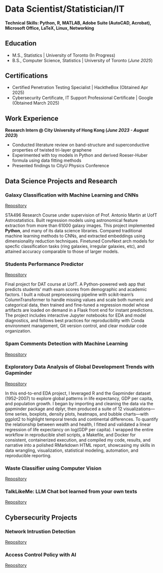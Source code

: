 # Data Scientist/Statistician/IT

#### Technical Skills: Python, R, MATLAB, Adobe Suite (AutoCAD, Acrobat), Microsoft Office, LaTeX, Linux, Networking

## Education
- M.S., Statistics | University of Toronto (In Progress)
- B.S., Computer Science, Statistics | University of Toronto (_June 2025_)

## Certifications
- Certified Penetration Testing Specialist | HacktheBox (Obtained Apr 2025)
- Cybersecurity Certificate, IT Support Professional Certificate | Google (Obtained March 2025)

## Work Experience
**Research Intern @ City University of Hong Kong (_June 2023 - August 2023_)**
- Conducted literature review on band-structure and superconductive properties of twisted tri-layer graphene
- Experimented with toy models in Python and derived Roeser-Huber formula using data fitting methods
- Presented findings to CityU Physics Conference

## Data Science Projects and Research
### Galaxy Classification with Machine Learning and CNNs
[Repository](https://github.com/WilliamKwanProgramming/galaxy-classification-project)

STA496 Research Course under supervision of Prof. Antonio Martin at UofT Astrostatistics. Built regression models using astronomical feature extraction from more than 61000 galaxy images. This project implemented **Python**, and many of its data science libraries. Compared traditional machine learning methods to CNNs, and extracted embeddings using dimensionality reduction techniques. Finetuned ConvNext arch models for specfic classification tasks (ring galaxies, irregular galaxies, etc), and attained accuracy comparable to those of larger models. 

### Students Performance Predictor
[Repository](https://github.com/WilliamKwanProgramming/student-grade-predictor/)

Final project for DAT course at UofT. A Python-powered web app that predicts students’ math exam scores from demographic and academic factors. I built a robust preprocessing pipeline with scikit-learn’s ColumnTransformer to handle missing values and scale both numeric and categorical data, then trained and fine-tuned a regression model whose artifacts are loaded on demand in a Flask front end for instant predictions. The project includes interactive Jupyter notebooks for EDA and model diagnostics, and follows best practices for reproducibility with Conda environment management, Git version control, and clear modular code organization.

### Spam Comments Detection with Machine Learning
[Repository](https://github.com/WilliamKwanProgramming/sta314_finalproject)

### Exploratory Data Analysis of Global Development Trends with Gapminder
[Repository](https://github.com/WilliamKwanProgramming/gapminder-analysis)

In this end-to-end EDA project, I leveraged R and the Gapminder dataset (1952–2007) to explore global patterns in life expectancy, GDP per capita, and population growth. I began by importing and cleaning the data via the gapminder package and dplyr, then produced a suite of 12 visualizations—time series, boxplots, density plots, heatmaps, and bubble charts—with ggplot2 to highlight temporal trends and continental differences. To quantify the relationship between wealth and health, I fitted and validated a linear regression of life expectancy on log(GDP per capita). I wrapped the entire workflow in reproducible shell scripts, a Makefile, and Docker for consistent, containerized execution, and compiled my code, results, and narrative into a polished RMarkdown HTML report, showcasing my skills in data wrangling, visualization, statistical modeling, automation, and reproducible reporting.


### Waste Classifier using Computer Vision
[Repository](https://github.com/WilliamKwanProgramming/computer-vision-waste-classification)


### TalkLikeMe: LLM Chat bot learned from your own texts
[Repository](https://github.com/WilliamKwanProgramming/ai-messaging-bot)

## Cybersecurity Projects

### Network Intrustion Detection
[Repository](https://github.com/WilliamKwanProgramming/network-intrustion-detection)

### Access Control Policy with AI
[Repository](https://github.com/WilliamKwanProgramming/access-control-policy-detection)

